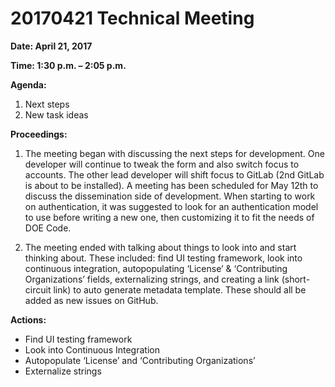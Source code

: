 # 20170421 Technical Meeting

**Date: April 21, 2017**

**Time: 1:30 p.m. – 2:05 p.m.**

**Agenda:**

1.	Next steps 
2.	New task ideas

**Proceedings:**

1.	The meeting began with discussing the next steps for development. One developer will continue to tweak the form and also switch focus to accounts. The other lead developer will shift focus to GitLab (2nd GitLab is about to be installed). A meeting has been scheduled for May 12th to discuss the dissemination side of development. When starting to work on authentication, it was suggested to look for an authentication model to use before writing a new one, then customizing it to fit the needs of DOE Code. 

2.	The meeting ended with talking about things to look into and start thinking about. These included: find UI testing framework, look into continuous integration, autopopulating ‘License’ & ‘Contributing Organizations’ fields, externalizing strings, and creating a link (short-circuit link) to auto generate metadata template. These should all be added as new issues on GitHub. 

**Actions:**

-	Find UI testing framework
-	Look into Continuous Integration
-	Autopopulate ‘License’ and ‘Contributing Organizations’
-	Externalize strings 
